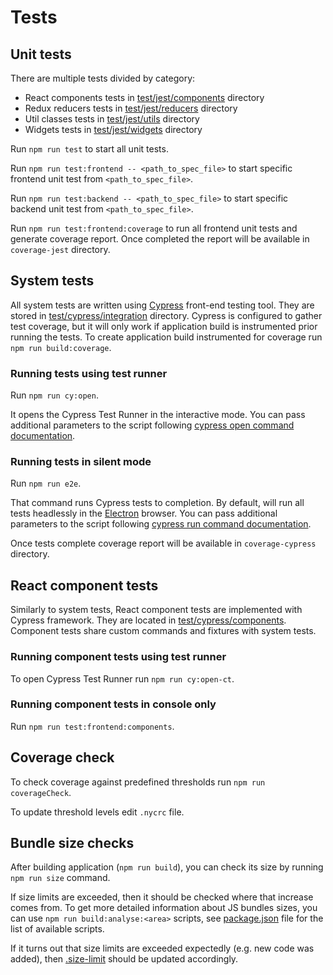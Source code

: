 # Tests

## Unit tests

There are multiple tests divided by category:
- React components tests in [test/jest/components](./test/jest/components) directory
- Redux reducers tests in [test/jest/reducers](./test/jest/reducers) directory
- Util classes tests in [test/jest/utils](./test/jest/utils) directory
- Widgets tests in [test/jest/widgets](./test/jest/widgets) directory

Run `npm run test` to start all unit tests.

Run `npm run test:frontend -- <path_to_spec_file>` to start specific frontend unit test from `<path_to_spec_file>`.

Run `npm run test:backend -- <path_to_spec_file>` to start specific backend unit test from `<path_to_spec_file>`.

Run `npm run test:frontend:coverage` to run all frontend unit tests and generate coverage report. Once completed the
 report will be available in `coverage-jest` directory.

## System tests

All system tests are written using [Cypress](https://www.cypress.io/) front-end testing tool.
They are stored in [test/cypress/integration](./test/cypress/integration) directory.
Cypress is configured to gather test coverage, but it will only work if application build is instrumented prior running the tests.
To create application build instrumented for coverage run `npm run build:coverage`.  
 
### Running tests using test runner
Run `npm run cy:open`.

It opens the Cypress Test Runner in the interactive mode. You can pass additional parameters to the script following [cypress open command documentation](https://docs.cypress.io/guides/guides/command-line.html#cypress-open).

### Running tests in silent mode
Run `npm run e2e`.

That command runs Cypress tests to completion. 
By default, will run all tests headlessly in the [Electron](https://electronjs.org/) browser. You can pass additional parameters to the script following [cypress run command documentation](https://docs.cypress.io/guides/guides/command-line.html#cypress-run).

Once tests complete coverage report will be available in `coverage-cypress` directory.

## React component tests

Similarly to system tests, React component tests are implemented with Cypress framework. They are located in [test/cypress/components](./test/cypress/components).
Component tests share custom commands and fixtures with system tests.

### Running component tests using test runner
To open Cypress Test Runner run `npm run cy:open-ct`.

### Running component tests in console only
Run `npm run test:frontend:components`.

## Coverage check

To check coverage against predefined thresholds run `npm run coverageCheck`.

To update threshold levels edit `.nycrc` file. 

## Bundle size checks

After building application (`npm run build`), you can check its size by running `npm run size` command.

If size limits are exceeded, then it should be checked where that increase comes from. 
To get more detailed information about JS bundles sizes, 
you can use `npm run build:analyse:<area>` scripts, 
see [package.json](../package.json) file for the list of available scripts.

If it turns out that size limits are exceeded expectedly (e.g. new code was added), 
then [.size-limit](../.size-limit) should be updated accordingly. 
